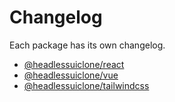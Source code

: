 # Changelog

Each package has its own changelog.

- [@headlessuiclone/react](https://github.com/AlexCCarPal/headlessuiclone/blob/main/packages/@headlessui-react/CHANGELOG.md)
- [@headlessuiclone/vue](https://github.com/AlexCCarPal/headlessuiclone/blob/main/packages/@headlessui-vue/CHANGELOG.md)
- [@headlessuiclone/tailwindcss](https://github.com/AlexCCarPal/headlessuiclone/blob/main/packages/@headlessui-tailwindcss/CHANGELOG.md)
